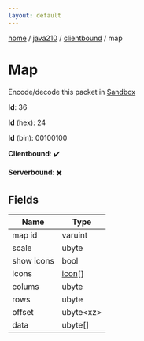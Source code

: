 ```yaml
---
layout: default
---
```


[home](/)  /  [java210](/protocol/java210)  /  [clientbound](/protocol/java210/clientbound)  /  map

# Map

Encode/decode this packet in [Sandbox](../../../sandbox/java210#Clientbound.Map)

**Id**: 36

**Id** (hex): 24

**Id** (bin): 00100100

**Clientbound**: ✔️

**Serverbound**: ✖️

## Fields

Name | Type
---|---
map id | varuint
scale | ubyte
show icons | bool
icons | [icon](/protocol/java210/types/icon)[]
colums | ubyte
rows | ubyte
offset | ubyte&lt;xz&gt;
data | ubyte[]

